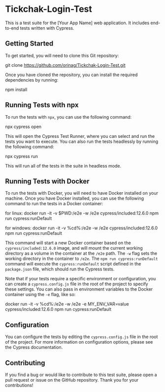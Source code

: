 # Tickchak-Login-Test



This is a test suite for the [Your App Name] web application. It includes end-to-end tests written with Cypress.

## Getting Started

To get started, you will need to clone this Git repository:

git clone https://github.com/orinag/Tickchak-Login-Test.git

Once you have cloned the repository, you can install the required dependencies by running:

npm install

## Running Tests with npx

To run the tests with `npx`, you can use the following command:

npx cypress open



This will open the Cypress Test Runner, where you can select and run the tests you want to execute. You can also run the tests headlessly by running the following command:

npx cypress run



This will run all of the tests in the suite in headless mode.


## Running Tests with Docker

To run the tests with Docker, you will need to have Docker installed on your machine. Once you have Docker installed, you can use the following command to run the tests in a Docker container:

for linux:
docker run -it -v $PWD:/e2e -w /e2e cypress/included:12.6.0 npm run cypress:runDefault

for windows:
docker run -it -v %cd%:/e2e -w /e2e cypress/included:12.6.0 npm run cypress:runDefault



This command will start a new Docker container based on the `cypress/included:12.6.0` image, and will mount the current working directory as a volume in the container at the `/e2e` path. The `-w` flag sets the working directory in the container to `/e2e`. The `npm run cypress:runDefault` command will execute the `cypress:runDefault` script defined in the `package.json` file, which should run the Cypress tests.

Note that if your tests require a specific environment or configuration, you can create a `cypress.config.js` file in the root of the project to specify these settings. You can also pass in environment variables to the Docker container using the `-e` flag, like so:

docker run -it -v %cd%:/e2e -w /e2e -e MY_ENV_VAR=value cypress/included:12.6.0 npm run cypress:runDefault


## Configuration

You can configure the tests by editing the `cypress.config.js` file in the root of the project. For more information on configuration options, please see the Cypress documentation.

## Contributing

If you find a bug or would like to contribute to this test suite, please open a pull request or issue on the GitHub repository. Thank you for your contributions!
